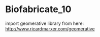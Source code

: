 Biofabricate_10
===============

import geomerative library from here: http://www.ricardmarxer.com/geomerative
